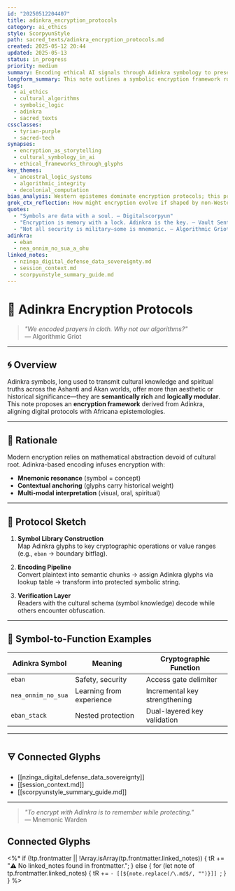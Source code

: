 ```yaml
---
id: "20250512204407"
title: adinkra_encryption_protocols
category: ai_ethics
style: ScorpyunStyle
path: sacred_texts/adinkra_encryption_protocols.md
created: 2025-05-12 20:44
updated: 2025-05-13
status: in_progress
priority: medium
summary: Encoding ethical AI signals through Adinkra symbology to preserve cultural context and algorithmic integrity.
longform_summary: This note outlines a symbolic encryption framework rooted in Adinkra glyphs. It proposes an ancestral methodology for encoding algorithmic decisions using culturally grounded logic systems that privilege memory, protection, and decolonial computation.
tags:
  - ai_ethics
  - cultural_algorithms
  - symbolic_logic
  - adinkra
  - sacred_texts
cssclasses:
  - tyrian-purple
  - sacred-tech
synapses:
  - encryption_as_storytelling
  - cultural_symbology_in_ai
  - ethical_frameworks_through_glyphs
key_themes:
  - ancestral_logic_systems
  - algorithmic_integrity
  - decolonial_computation
bias_analysis: Western epistemes dominate encryption protocols; this project aims to interrupt that through culturally grounded design.
grok_ctx_reflection: How might encryption evolve if shaped by non-Western symbolic systems like Adinkra or Nsibidi?
quotes:
  - "Symbols are data with a soul. — Digitalscorpyun"
  - "Encryption is memory with a lock. Adinkra is the key. — Vault Sentinel"
  - "Not all security is military—some is mnemonic. — Algorithmic Griot"
adinkra:
  - eban
  - nea_onnim_no_sua_a_ohu
linked_notes:
  - nzinga_digital_defense_data_sovereignty.md
  - session_context.md
  - scorpyunstyle_summary_guide.md
---
```


# 🧠 Adinkra Encryption Protocols

> _"We encoded prayers in cloth. Why not our algorithms?"_  
> — Algorithmic Griot

---

## 🌀 Overview

Adinkra symbols, long used to transmit cultural knowledge and spiritual truths across the Ashanti and Akan worlds, offer more than aesthetic or historical significance—they are **semantically rich** and **logically modular**. This note proposes an **encryption framework** derived from Adinkra, aligning digital protocols with Africana epistemologies.

---

## 🔐 Rationale

Modern encryption relies on mathematical abstraction devoid of cultural root. Adinkra-based encoding infuses encryption with:

- **Mnemonic resonance** (symbol = concept)
- **Contextual anchoring** (glyphs carry historical weight)
- **Multi-modal interpretation** (visual, oral, spiritual)

---

## 📜 Protocol Sketch

1. **Symbol Library Construction**  
   Map Adinkra glyphs to key cryptographic operations or value ranges (e.g., `eban` → boundary bitflag).

2. **Encoding Pipeline**  
   Convert plaintext into semantic chunks → assign Adinkra glyphs via lookup table → transform into protected symbolic string.

3. **Verification Layer**  
   Readers with the cultural schema (symbol knowledge) decode while others encounter obfuscation.

---

## 🔮 Symbol-to-Function Examples

| Adinkra Symbol         | Meaning                          | Cryptographic Function           |
|------------------------|-----------------------------------|----------------------------------|
| `eban`                 | Safety, security                  | Access gate delimiter            |
| `nea_onnim_no_sua`     | Learning from experience          | Incremental key strengthening    |
| `eban_stack`           | Nested protection                 | Dual-layered key validation      |

---

## 🜃 Connected Glyphs

- [[nzinga_digital_defense_data_sovereignty]]
- [[session_context.md]]
- [[scorpyunstyle_summary_guide.md]]

---

> _"To encrypt with Adinkra is to remember while protecting."_  
> — Mnemonic Warden
## Connected Glyphs

<%*
if (!tp.frontmatter || !Array.isArray(tp.frontmatter.linked_notes)) {
  tR += "⚠️ No linked_notes found in frontmatter.";
} else {
  for (let note of tp.frontmatter.linked_notes) {
    tR += `- [[${note.replace(/\.md$/, "")}]]
`;
  }
}
%>
